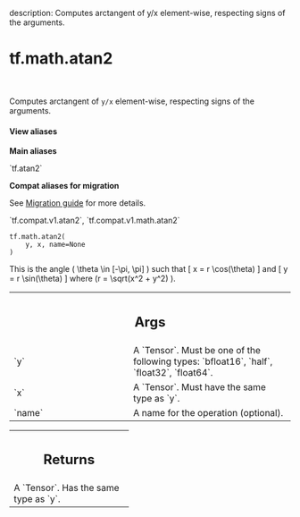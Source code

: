 description: Computes arctangent of y/x element-wise, respecting signs of the arguments.

<div itemscope itemtype="http://developers.google.com/ReferenceObject">
<meta itemprop="name" content="tf.math.atan2" />
<meta itemprop="path" content="Stable" />
</div>

# tf.math.atan2

<!-- Insert buttons and diff -->

<table class="tfo-notebook-buttons tfo-api nocontent" align="left">

</table>



Computes arctangent of `y/x` element-wise, respecting signs of the arguments.

<section class="expandable">
  <h4 class="showalways">View aliases</h4>
  <p>
<b>Main aliases</b>
<p>`tf.atan2`</p>

<b>Compat aliases for migration</b>
<p>See
<a href="https://www.tensorflow.org/guide/migrate">Migration guide</a> for
more details.</p>
<p>`tf.compat.v1.atan2`, `tf.compat.v1.math.atan2`</p>
</p>
</section>

<pre class="devsite-click-to-copy prettyprint lang-py tfo-signature-link">
<code>tf.math.atan2(
    y, x, name=None
)
</code></pre>



<!-- Placeholder for "Used in" -->

This is the angle \( \theta \in [-\pi, \pi] \) such that
\[ x = r \cos(\theta) \]
and
\[ y = r \sin(\theta) \]
where \(r = \sqrt(x^2 + y^2) \).

<!-- Tabular view -->
 <table class="responsive fixed orange">
<colgroup><col width="214px"><col></colgroup>
<tr><th colspan="2"><h2 class="add-link">Args</h2></th></tr>

<tr>
<td>
`y`
</td>
<td>
A `Tensor`. Must be one of the following types: `bfloat16`, `half`, `float32`, `float64`.
</td>
</tr><tr>
<td>
`x`
</td>
<td>
A `Tensor`. Must have the same type as `y`.
</td>
</tr><tr>
<td>
`name`
</td>
<td>
A name for the operation (optional).
</td>
</tr>
</table>



<!-- Tabular view -->
 <table class="responsive fixed orange">
<colgroup><col width="214px"><col></colgroup>
<tr><th colspan="2"><h2 class="add-link">Returns</h2></th></tr>
<tr class="alt">
<td colspan="2">
A `Tensor`. Has the same type as `y`.
</td>
</tr>

</table>


